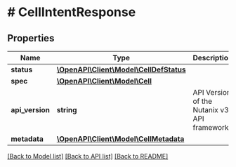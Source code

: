 # # CellIntentResponse

## Properties

Name | Type | Description | Notes
------------ | ------------- | ------------- | -------------
**status** | [**\OpenAPI\Client\Model\CellDefStatus**](CellDefStatus.md) |  | [optional]
**spec** | [**\OpenAPI\Client\Model\Cell**](Cell.md) |  | [optional]
**api_version** | **string** | API Version of the Nutanix v3 API framework. | [default to '3.1.0']
**metadata** | [**\OpenAPI\Client\Model\CellMetadata**](CellMetadata.md) |  |

[[Back to Model list]](../../README.md#models) [[Back to API list]](../../README.md#endpoints) [[Back to README]](../../README.md)
